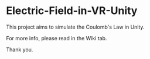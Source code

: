 # Electric-Field-in-VR-Unity
This project aims to simulate the Coulomb's Law in Unity.

For more info, please read in the Wiki tab.

Thank you.
